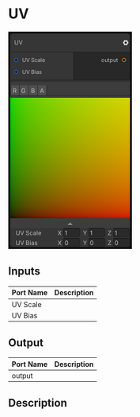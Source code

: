 # UV
![Mixture.UVNode](../../images/Mixture.UVNode.png)
## Inputs
Port Name | Description
--- | ---
UV Scale | 
UV Bias | 

## Output
Port Name | Description
--- | ---
output | 

## Description

